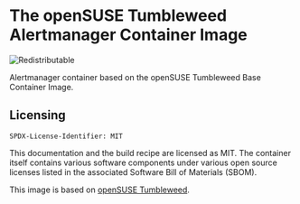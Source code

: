 # The openSUSE Tumbleweed Alertmanager Container Image
![Redistributable](https://img.shields.io/badge/Redistributable-Yes-green)


Alertmanager container based on the openSUSE Tumbleweed Base Container Image.

## Licensing

`SPDX-License-Identifier: MIT`

This documentation and the build recipe are licensed as MIT.
The container itself contains various software components under various open source licenses listed in the associated
Software Bill of Materials (SBOM).

This image is based on [openSUSE Tumbleweed](https://get.opensuse.org/tumbleweed/).
